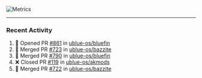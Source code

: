 ![Metrics](https://metrics.lecoq.io/KyleGospo?template=classic&base=header%2C%20activity%2C%20community%2C%20repositories%2C%20metadata&base.indepth=false&base.hireable=false&base.skip=false&config.timezone=America%2FLos_Angeles)

---
### Recent Activity
<!--START_SECTION:activity-->
1. 💪 Opened PR [#861](https://github.com/ublue-os/bluefin/pull/861) in [ublue-os/bluefin](https://github.com/ublue-os/bluefin)
2. 🎉 Merged PR [#723](https://github.com/ublue-os/bazzite/pull/723) in [ublue-os/bazzite](https://github.com/ublue-os/bazzite)
3. 🎉 Merged PR [#790](https://github.com/ublue-os/bluefin/pull/790) in [ublue-os/bluefin](https://github.com/ublue-os/bluefin)
4. ❌ Closed PR [#119](https://github.com/ublue-os/akmods/pull/119) in [ublue-os/akmods](https://github.com/ublue-os/akmods)
5. 🎉 Merged PR [#722](https://github.com/ublue-os/bazzite/pull/722) in [ublue-os/bazzite](https://github.com/ublue-os/bazzite)
<!--END_SECTION:activity-->
